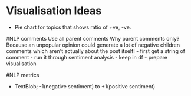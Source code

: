 # Visualisation Ideas
- Pie chart for topics that shows ratio of +ve, -ve.

#NLP comments
Use all parent comments
Why parent comments only? Because an unpopular opinion could generate a lot of negative children comments which aren't actually about the post itself!
    - first get a string of comment
    - run it through sentiment analysis
    - keep in df
    - prepare visualisation 

#NLP metrics
- TextBlob; -1(negative sentiment) to +1(positive sentiment)

<!-- 
TextBlob returns polarity and subjectivity of a sentence. 
Polarity lies between [-1,1], -1 defines a negative sentiment and 1 defines a positive sentiment. 
Negation words reverse the polarity.
 -->